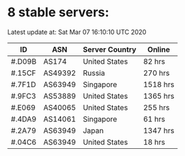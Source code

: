 # 8 stable servers:

Latest update at: Sat Mar 07 16:10:10 UTC 2020

| ID | ASN | Server Country | Online |
| -- | --- | -------------- | ------ |
| #.D09B | AS174 | United States | 82 hrs |
| #.15CF | AS49392 | Russia | 270 hrs |
| #.7F1D | AS63949 | Singapore | 1518 hrs |
| #.9FC3 | AS53889 | United States | 1365 hrs |
| #.E069 | AS40065 | United States | 255 hrs |
| #.4DA9 | AS14061 | Singapore | 61 hrs |
| #.2A79 | AS63949 | Japan | 1347 hrs |
| #.04C6 | AS63949 | United States | 18 hrs |

